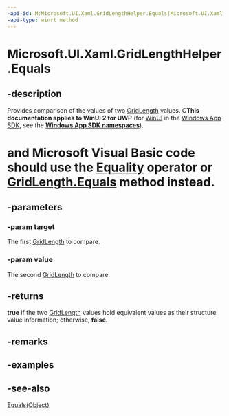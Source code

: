 ```yaml
---
-api-id: M:Microsoft.UI.Xaml.GridLengthHelper.Equals(Microsoft.UI.Xaml.GridLength,Microsoft.UI.Xaml.GridLength)
-api-type: winrt method
---
```


<!-- Method syntax
public bool Equals(Windows.UI.Xaml.GridLength target, Windows.UI.Xaml.GridLength value)
-->

# Microsoft.UI.Xaml.GridLengthHelper.Equals

## -description
Provides comparison of the values of two [GridLength](gridlength.md) values. C**This documentation applies to WinUI 2 for UWP** (for [WinUI](/windows/apps/winui/winui3/) in the [Windows App SDK](/windows/apps/windows-app-sdk/), see the **[Windows App SDK namespaces](/windows/windows-app-sdk/api/winrt/)**).

# and Microsoft Visual Basic code should use the [Equality](/dotnet/api/windows.ui.xaml.gridlength.op_equality?view=dotnet-uwp-10.0&preserve-view=true) operator or [GridLength.Equals](/dotnet/api/windows.ui.xaml.gridlength.equals?view=dotnet-uwp-10.0&preserve-view=true) method instead.

## -parameters
### -param target
The first [GridLength](gridlength.md) to compare.

### -param value
The second [GridLength](gridlength.md) to compare.

## -returns
**true** if the two [GridLength](gridlength.md) values hold equivalent values as their structure value information; otherwise, **false**.

## -remarks

## -examples

## -see-also
[Equals(Object)](/dotnet/api/system.object.equals?view=dotnet-uwp-10.0&preserve-view=true)
